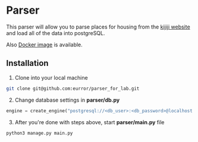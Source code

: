 # Parser

This parser will allow you to parse places for housing from the [kijiji website](https://www.kijiji.ca/b-apartments-condos/city-of-toronto/c37l1700273)  and load all of the data into postgreSQL.

Also [Docker image]() is available.

## Installation
1. Clone into your local machine
```bash
git clone git@github.com:eurror/parser_for_lab.git
```
2. Change database settings in **parser/db.py**
```python
engine = create_engine("postgresql://<db_user>:<db_password>@localhost:5432/<db_name>", echo=False)
```
3. After you're done with steps above, start **parser/main.py** file
```bash
python3 manage.py main.py
```
